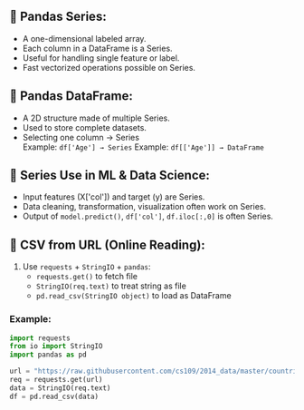 ## 📌 Pandas Series:
- A one-dimensional labeled array.
- Each column in a DataFrame is a Series.
- Useful for handling single feature or label.
- Fast vectorized operations possible on Series.

## 📌 Pandas DataFrame:
- A 2D structure made of multiple Series.
- Used to store complete datasets.
- Selecting one column → Series  
  Example: `df['Age'] → Series`
  Example: `df[['Age']] → DataFrame`

## 📌 Series Use in ML & Data Science:
- Input features (X['col']) and target (y) are Series.
- Data cleaning, transformation, visualization often work on Series.
- Output of `model.predict()`, `df['col']`, `df.iloc[:,0]` is often Series.

## 📌 CSV from URL (Online Reading):
1. Use `requests` + `StringIO` + `pandas`:
   - `requests.get()` to fetch file
   - `StringIO(req.text)` to treat string as file
   - `pd.read_csv(StringIO object)` to load as DataFrame

### Example:
```python
import requests
from io import StringIO
import pandas as pd

url = "https://raw.githubusercontent.com/cs109/2014_data/master/countries.csv"
req = requests.get(url)
data = StringIO(req.text)
df = pd.read_csv(data)
